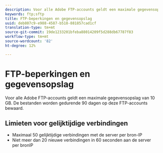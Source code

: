 ```yaml
---
description: Voor alle Adobe FTP-accounts geldt een maximale gegevensopslag van 2 GB (of 63 bestanden). De bestanden worden gedurende 90 dagen op deze FTP-accounts bewaard.
keywords: ftp;sftp
title: FTP-beperkingen en gegevensopslag
uuid: deb807c9-e988-4587-b518-881857cad1cf
translation-type: tm+mt
source-git-commit: 19de1233201bfeba88014209f5d288db67787f83
workflow-type: tm+mt
source-wordcount: '82'
ht-degree: 12%

---
```



# FTP-beperkingen en gegevensopslag

Voor alle Adobe FTP-accounts geldt een maximale gegevensopslag van 10 GB. De bestanden worden gedurende 90 dagen op deze FTP-accounts bewaard.

## Limieten voor gelijktijdige verbindingen

* Maximaal 50 gelijktijdige verbindingen met de server per bron-IP
* Niet meer dan 20 nieuwe verbindingen in 60 seconden aan de server per bronIP
